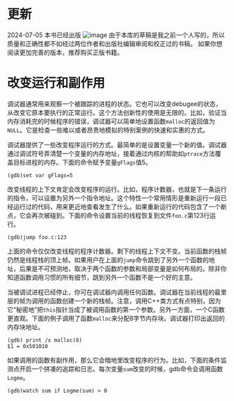 
# 更新
2024-07-05
本书已经出版
![image](https://github.com/Celthi/effective-debugging-zh/assets/5187962/29b04963-5535-432c-b56f-8a2d5dbc2ec6)
由于本库的草稿是我之前一个人写的，所以质量和正确性都不如经过两位作者和出版社编辑审阅和校正过的书稿。
如果你想阅读更加完善的版本，推荐购买正版书籍。
# 改变运行和副作用

调试器通常用来观察一个被跟踪的进程的状态。它也可以改变debugee的状态，从改变它原本要执行的正常运行。这个方法创新性的使用是无限的。比如，验证当内存消耗完的时候程序的错误，调试器可以简单地设置函数`malloc`的返回值为`NULL`。它是检查一些难以或者昂贵地模拟的特别案例的快速和实惠的方式。

调试器提供了一些改变程序运行的方式。最简单的是设置变量一个新的值。调试器通过调试符号弄清楚一个变量的内存地址，接着通过内核的帮助如`ptrace`方法覆盖目标进程的内存。下面的命令赋予变量`gFlags`值5。

```
(gdb)set var gFlags=5
```

改变线程的上下文肯定会改变程序的运行。比如，程序计数器，也就是下一条运行的指令，可以设置为另外一个指令地址。这个特性一个常用情形是重新运行一段已经运行过的代码，用来更近地查看发生了什么。如果重新运行的代码包含了一个断点，它会再次被碰到。下面的命令设置当前的线程恢复到文件`foo.c`第123行运行。
```
(gdb)jump foo.c:123
```

上面的命令仅仅改变线程的程序计数器。剩下的线程上下文不变。当前函数的栈帧仍然是线程栈的顶上帧。如果用户在上面的`jump`命令跳到了另外一个函数的地址，后果是不可预测地，取决于两个函数的参数和局部变量是如何布局的。除非你知道函数调用习惯的所有细节，跳到另外一个函数不是一个好的主意。

当被调试进程已经停止，你可在调试器内调用任何函数。调试器在当前线程的最里层的帧为调用的函数创建一个新的栈帧。注意，调用C++类方式有点特别，因为它“秘密地”把`this`指针当成了被调用函数的第一个参数。另外一方面，一个C函数更直观。下面的例子调用了函数`malloc`来分配8字节内存块。调试器打印出返回的内存块地址。

```
(gdb) print /x malloc(8)
$1 = 0x501010

```
如果调用的函数有副作用，那么它会暗地里改变程序的行为。比如，下面的条件监测点开启一个拼凑的追踪和日志。每次变量`sum`改变的时候，gdb命令会调用函数`Logme`。

```
(gdb)watch sum if Logme(sum) > 0
```



